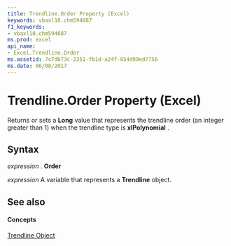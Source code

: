 ```yaml
---
title: Trendline.Order Property (Excel)
keywords: vbaxl10.chm594087
f1_keywords:
- vbaxl10.chm594087
ms.prod: excel
api_name:
- Excel.Trendline.Order
ms.assetid: 7c7db73c-2351-fb1d-a24f-854d99ed7756
ms.date: 06/08/2017
---
```



# Trendline.Order Property (Excel)

Returns or sets a  **Long** value that represents the trendline order (an integer greater than 1) when the trendline type is **xlPolynomial** .


## Syntax

 _expression_ . **Order**

 _expression_ A variable that represents a **Trendline** object.


## See also


#### Concepts


[Trendline Object](Excel.Trendline(objec).md)

